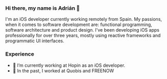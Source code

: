 ### Hi there, my name is Adrián 👋

I'm an iOS developer currently working remotely from Spain. My passions, when it comes to software development are: functional programming, software architecture and product design. I've been developing iOS apps professionally for over three years, mostly using reactive frameworks and programmatic UI interfaces.

### Experience

- 🚕 I’m currently working at Hopin as an iOS developer.
- 📱 In the past, I worked at Quobis and FREENOW
<!--
**adri4silva/adri4silva** is a ✨ _special_ ✨ repository because its `README.md` (this file) appears on your GitHub profile.

Here are some ideas to get you started:

- 🔭 I’m currently working on ...
- 🌱 I’m currently learning ...
- 👯 I’m looking to collaborate on ...
- 🤔 I’m looking for help with ...
- 💬 Ask me about ...
- 📫 How to reach me: ...
- 😄 Pronouns: ...
- ⚡ Fun fact: ...
-->
